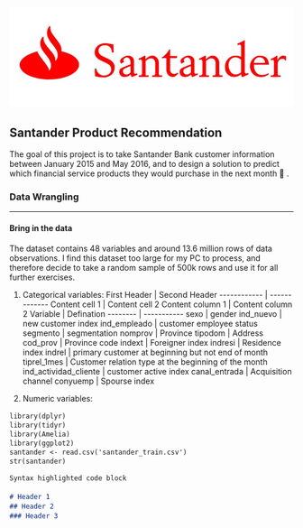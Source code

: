 ![image Santander](v2-c3f8056348b2ce53c9455da5936b0679_1200x500.jpg)
## Santander Product Recommendation

The goal of this project is to take Santander Bank customer information between January 2015 and May 2016, and to design a solution to predict which financial service products they would purchase in the next month :rocket: . 

### Data Wrangling
---------------------------------------
#### Bring in the data

The dataset contains 48 variables and around 13.6 million rows of data observations. I find this dataset too large for my PC to process, and therefore decide to take a random sample of 500k rows and use it for all further exercises.

1. Categorical variables:
First Header | Second Header
------------ | -------------
Content cell 1 | Content cell 2
Content column 1 | Content column 2
Variable | Defination
-------- | -----------
sexo | gender
ind_nuevo | new customer index 
ind_empleado | customer employee status
segmento | segmentation
nomprov | Province 
tipodom | Address
cod_prov | Province code
indext | Foreigner index
indresi | Residence index
indrel | primary customer at beginning but not end of month
tiprel_1mes | Customer relation type at the beginning of the month
ind_actividad_cliente | customer active index
canal_entrada | Acquisition channel
conyuemp | Spourse index

2. Numeric variables:

```{r}
library(dplyr)
library(tidyr)
library(Amelia)
library(ggplot2)
santander <- read.csv('santander_train.csv')
str(santander)
```

```markdown
Syntax highlighted code block

# Header 1
## Header 2
### Header 3





